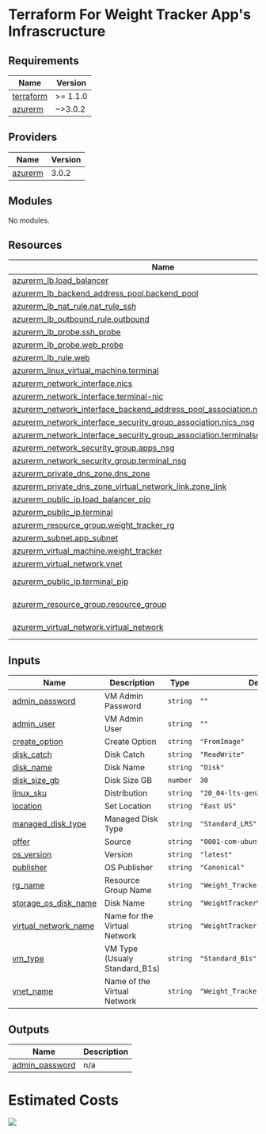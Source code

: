 # Terraform For Weight Tracker App's Infrascructure

<!-- BEGIN_TF_DOCS -->
## Requirements

| Name | Version |
|------|---------|
| <a name="requirement_terraform"></a> [terraform](#requirement\_terraform) | >= 1.1.0 |
| <a name="requirement_azurerm"></a> [azurerm](#requirement\_azurerm) | ~>3.0.2 |

## Providers

| Name | Version |
|------|---------|
| <a name="provider_azurerm"></a> [azurerm](#provider\_azurerm) | 3.0.2 |

## Modules

No modules.

## Resources

| Name | Type |
|------|------|
| [azurerm_lb.load_balancer](https://registry.terraform.io/providers/hashicorp/azurerm/latest/docs/resources/lb) | resource |
| [azurerm_lb_backend_address_pool.backend_pool](https://registry.terraform.io/providers/hashicorp/azurerm/latest/docs/resources/lb_backend_address_pool) | resource |
| [azurerm_lb_nat_rule.nat_rule_ssh](https://registry.terraform.io/providers/hashicorp/azurerm/latest/docs/resources/lb_nat_rule) | resource |
| [azurerm_lb_outbound_rule.outbound](https://registry.terraform.io/providers/hashicorp/azurerm/latest/docs/resources/lb_outbound_rule) | resource |
| [azurerm_lb_probe.ssh_probe](https://registry.terraform.io/providers/hashicorp/azurerm/latest/docs/resources/lb_probe) | resource |
| [azurerm_lb_probe.web_probe](https://registry.terraform.io/providers/hashicorp/azurerm/latest/docs/resources/lb_probe) | resource |
| [azurerm_lb_rule.web](https://registry.terraform.io/providers/hashicorp/azurerm/latest/docs/resources/lb_rule) | resource |
| [azurerm_linux_virtual_machine.terminal](https://registry.terraform.io/providers/hashicorp/azurerm/latest/docs/resources/linux_virtual_machine) | resource |
| [azurerm_network_interface.nics](https://registry.terraform.io/providers/hashicorp/azurerm/latest/docs/resources/network_interface) | resource |
| [azurerm_network_interface.terminal-nic](https://registry.terraform.io/providers/hashicorp/azurerm/latest/docs/resources/network_interface) | resource |
| [azurerm_network_interface_backend_address_pool_association.nics_association](https://registry.terraform.io/providers/hashicorp/azurerm/latest/docs/resources/network_interface_backend_address_pool_association) | resource |
| [azurerm_network_interface_security_group_association.nics_nsg](https://registry.terraform.io/providers/hashicorp/azurerm/latest/docs/resources/network_interface_security_group_association) | resource |
| [azurerm_network_interface_security_group_association.terminalsec](https://registry.terraform.io/providers/hashicorp/azurerm/latest/docs/resources/network_interface_security_group_association) | resource |
| [azurerm_network_security_group.apps_nsg](https://registry.terraform.io/providers/hashicorp/azurerm/latest/docs/resources/network_security_group) | resource |
| [azurerm_network_security_group.terminal_nsg](https://registry.terraform.io/providers/hashicorp/azurerm/latest/docs/resources/network_security_group) | resource |
| [azurerm_private_dns_zone.dns_zone](https://registry.terraform.io/providers/hashicorp/azurerm/latest/docs/resources/private_dns_zone) | resource |
| [azurerm_private_dns_zone_virtual_network_link.zone_link](https://registry.terraform.io/providers/hashicorp/azurerm/latest/docs/resources/private_dns_zone_virtual_network_link) | resource |
| [azurerm_public_ip.load_balancer_pip](https://registry.terraform.io/providers/hashicorp/azurerm/latest/docs/resources/public_ip) | resource |
| [azurerm_public_ip.terminal](https://registry.terraform.io/providers/hashicorp/azurerm/latest/docs/resources/public_ip) | resource |
| [azurerm_resource_group.weight_tracker_rg](https://registry.terraform.io/providers/hashicorp/azurerm/latest/docs/resources/resource_group) | resource |
| [azurerm_subnet.app_subnet](https://registry.terraform.io/providers/hashicorp/azurerm/latest/docs/resources/subnet) | resource |
| [azurerm_virtual_machine.weight_tracker](https://registry.terraform.io/providers/hashicorp/azurerm/latest/docs/resources/virtual_machine) | resource |
| [azurerm_virtual_network.vnet](https://registry.terraform.io/providers/hashicorp/azurerm/latest/docs/resources/virtual_network) | resource |
| [azurerm_public_ip.terminal_pip](https://registry.terraform.io/providers/hashicorp/azurerm/latest/docs/data-sources/public_ip) | data source |
| [azurerm_resource_group.resource_group](https://registry.terraform.io/providers/hashicorp/azurerm/latest/docs/data-sources/resource_group) | data source |
| [azurerm_virtual_network.virtual_network](https://registry.terraform.io/providers/hashicorp/azurerm/latest/docs/data-sources/virtual_network) | data source |

## Inputs

| Name | Description | Type | Default | Required |
|------|-------------|------|---------|:--------:|
| <a name="input_admin_password"></a> [admin\_password](#input\_admin\_password) | VM Admin Password | `string` | `""` | no |
| <a name="input_admin_user"></a> [admin\_user](#input\_admin\_user) | VM Admin User | `string` | `""` | no |
| <a name="input_create_option"></a> [create\_option](#input\_create\_option) | Create Option | `string` | `"FromImage"` | no |
| <a name="input_disk_catch"></a> [disk\_catch](#input\_disk\_catch) | Disk Catch | `string` | `"ReadWrite"` | no |
| <a name="input_disk_name"></a> [disk\_name](#input\_disk\_name) | Disk Name | `string` | `"Disk"` | no |
| <a name="input_disk_size_gb"></a> [disk\_size\_gb](#input\_disk\_size\_gb) | Disk Size GB | `number` | `30` | no |
| <a name="input_linux_sku"></a> [linux\_sku](#input\_linux\_sku) | Distribution | `string` | `"20_04-lts-gen2"` | no |
| <a name="input_location"></a> [location](#input\_location) | Set Location | `string` | `"East US"` | no |
| <a name="input_managed_disk_type"></a> [managed\_disk\_type](#input\_managed\_disk\_type) | Managed Disk Type | `string` | `"Standard_LRS"` | no |
| <a name="input_offer"></a> [offer](#input\_offer) | Source | `string` | `"0001-com-ubuntu-server-focal"` | no |
| <a name="input_os_version"></a> [os\_version](#input\_os\_version) | Version | `string` | `"latest"` | no |
| <a name="input_publisher"></a> [publisher](#input\_publisher) | OS Publisher | `string` | `"Canonical"` | no |
| <a name="input_rg_name"></a> [rg\_name](#input\_rg\_name) | Resource Group Name | `string` | `"Weight_Tracker_With_Terraform"` | no |
| <a name="input_storage_os_disk_name"></a> [storage\_os\_disk\_name](#input\_storage\_os\_disk\_name) | Disk Name | `string` | `"WeightTrackerVM-Disk"` | no |
| <a name="input_virtual_network_name"></a> [virtual\_network\_name](#input\_virtual\_network\_name) | Name for the Virtual Network | `string` | `"WeightTracker-Vnet"` | no |
| <a name="input_vm_type"></a> [vm\_type](#input\_vm\_type) | VM Type (Usualy Standard\_B1s) | `string` | `"Standard_B1s"` | no |
| <a name="input_vnet_name"></a> [vnet\_name](#input\_vnet\_name) | Name of the Virtual Network | `string` | `"Weight_Tracker_With_Terraform"` | no |

## Outputs

| Name | Description |
|------|-------------|
| <a name="output_admin_password"></a> [admin\_password](#output\_admin\_password) | n/a |

# Estimated Costs
<img src="https://i.postimg.cc/Kct0QxXV/infracost.jpg"> <br />
